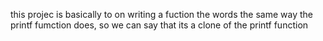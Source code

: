 this projec is basically to on writing a fuction the words the same way the printf fumction does, so we can say that its a clone of the printf function
